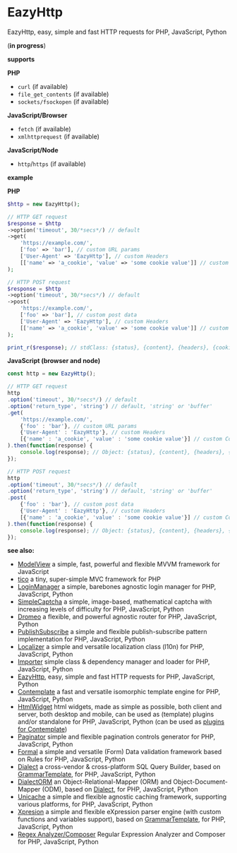 EazyHttp
=========

EazyHttp, easy, simple and fast HTTP requests for PHP, JavaScript, Python

(**in progress**)

**supports**

**PHP**

* `curl` (if available)
* `file_get_contents` (if available)
* `sockets/fsockopen` (if available)

**JavaScript/Browser**

* `fetch` (if available)
* `xmlhttprequest` (if available)

**JavaScript/Node**

* `http`/`https` (if available)

**example**

**PHP**
```php
$http = new EazyHttp();

// HTTP GET request
$response = $http
->option('timeout', 30/*secs*/) // default
->get(
    'https://example.com/',
    ['foo' => 'bar'], // custom URL params
    ['User-Agent' => 'EazyHttp'], // custom Headers
    [['name' => 'a_cookie', 'value' => 'some cookie value']] // custom Cookies
);

// HTTP POST request
$response = $http
->option('timeout', 30/*secs*/) // default
->post(
    'https://example.com/',
    ['foo' => 'bar'], // custom post data
    ['User-Agent' => 'EazyHttp'], // custom Headers
    [['name' => 'a_cookie', 'value' => 'some cookie value']] // custom Cookies
);

print_r($response); // stdClass: {status}, {content}, {headers}, {cookies}
```

**JavaScript (browser and node)**
```js
const http = new EazyHttp();

// HTTP GET request
http
.option('timeout', 30/*secs*/) // default
.option('return_type', 'string') // default, 'string' or 'buffer'
.get(
    'https://example.com/',
    {'foo' : 'bar'}, // custom URL params
    {'User-Agent' : 'EazyHttp'}, // custom Headers
    [{'name' : 'a_cookie', 'value' : 'some cookie value'}] // custom Cookies
).then(function(response) {
    console.log(response); // Object: {status}, {content}, {headers}, {cookies}
});

// HTTP POST request
http
.option('timeout', 30/*secs*/) // default
.option('return_type', 'string') // default, 'string' or 'buffer'
.post(
    {'foo' : 'bar'}, // custom post data
    {'User-Agent' : 'EazyHttp'}, // custom Headers
    [{'name' : 'a_cookie', 'value' : 'some cookie value'}] // custom Cookies
).then(function(response) {
    console.log(response); // Object: {status}, {content}, {headers}, {cookies}
});
```

**see also:**

* [ModelView](https://github.com/foo123/modelview.js) a simple, fast, powerful and flexible MVVM framework for JavaScript
* [tico](https://github.com/foo123/tico) a tiny, super-simple MVC framework for PHP
* [LoginManager](https://github.com/foo123/LoginManager) a simple, barebones agnostic login manager for PHP, JavaScript, Python
* [SimpleCaptcha](https://github.com/foo123/simple-captcha) a simple, image-based, mathematical captcha with increasing levels of difficulty for PHP, JavaScript, Python
* [Dromeo](https://github.com/foo123/Dromeo) a flexible, and powerful agnostic router for PHP, JavaScript, Python
* [PublishSubscribe](https://github.com/foo123/PublishSubscribe) a simple and flexible publish-subscribe pattern implementation for PHP, JavaScript, Python
* [Localizer](https://github.com/foo123/Localizer) a simple and versatile localization class (l10n) for PHP, JavaScript, Python
* [Importer](https://github.com/foo123/Importer) simple class &amp; dependency manager and loader for PHP, JavaScript, Python
* [EazyHttp](https://github.com/foo123/EazyHttp), easy, simple and fast HTTP requests for PHP, JavaScript, Python
* [Contemplate](https://github.com/foo123/Contemplate) a fast and versatile isomorphic template engine for PHP, JavaScript, Python
* [HtmlWidget](https://github.com/foo123/HtmlWidget) html widgets, made as simple as possible, both client and server, both desktop and mobile, can be used as (template) plugins and/or standalone for PHP, JavaScript, Python (can be used as [plugins for Contemplate](https://github.com/foo123/Contemplate/blob/master/src/js/plugins/plugins.txt))
* [Paginator](https://github.com/foo123/Paginator)  simple and flexible pagination controls generator for PHP, JavaScript, Python
* [Formal](https://github.com/foo123/Formal) a simple and versatile (Form) Data validation framework based on Rules for PHP, JavaScript, Python
* [Dialect](https://github.com/foo123/Dialect) a cross-vendor &amp; cross-platform SQL Query Builder, based on [GrammarTemplate](https://github.com/foo123/GrammarTemplate), for PHP, JavaScript, Python
* [DialectORM](https://github.com/foo123/DialectORM) an Object-Relational-Mapper (ORM) and Object-Document-Mapper (ODM), based on [Dialect](https://github.com/foo123/Dialect), for PHP, JavaScript, Python
* [Unicache](https://github.com/foo123/Unicache) a simple and flexible agnostic caching framework, supporting various platforms, for PHP, JavaScript, Python
* [Xpresion](https://github.com/foo123/Xpresion) a simple and flexible eXpression parser engine (with custom functions and variables support), based on [GrammarTemplate](https://github.com/foo123/GrammarTemplate), for PHP, JavaScript, Python
* [Regex Analyzer/Composer](https://github.com/foo123/RegexAnalyzer) Regular Expression Analyzer and Composer for PHP, JavaScript, Python
